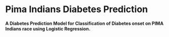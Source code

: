 # Pima Indians Diabetes Prediction
__A Diabetes Prediction Model for Classification of Diabetes onset on PIMA Indians race using Logistic Regression.__
